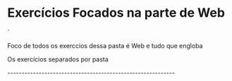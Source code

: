 <h1>Exercícios Focados na parte de Web</h1>´

<p>Foco de todos os exerccios dessa pasta é Web e tudo que engloba</p>

<p>Os exercícios separados por pasta</p>

<p>-----------------------------------------------------------</p>
